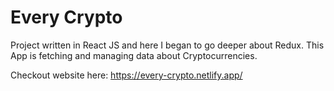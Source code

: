 # Every Crypto

Project written in React JS and here I began to go deeper about Redux. This App is fetching and managing data about Cryptocurrencies.

Checkout website here: https://every-crypto.netlify.app/

